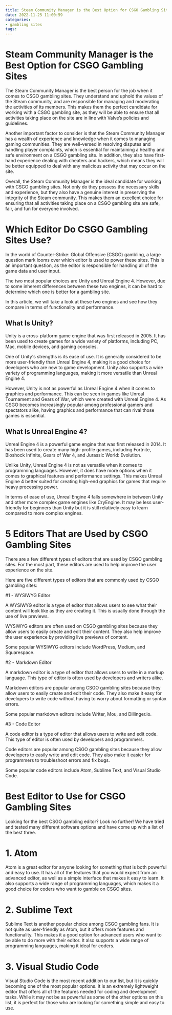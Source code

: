 ```yaml
---
title: Steam Community Manager is the Best Option for CSGO Gambling Sites
date: 2022-11-25 11:00:59
categories:
- gambling sites
tags:
---
```



#  Steam Community Manager is the Best Option for CSGO Gambling Sites

The Steam Community Manager is the best person for the job when it comes to CSGO gambling sites. They understand and uphold the values of the Steam community, and are responsible for managing and moderating the activities of its members. This makes them the perfect candidate for working with a CSGO gambling site, as they will be able to ensure that all activities taking place on the site are in line with Valve’s policies and guidelines.

Another important factor to consider is that the Steam Community Manager has a wealth of experience and knowledge when it comes to managing gaming communities. They are well-versed in resolving disputes and handling player complaints, which is essential for maintaining a healthy and safe environment on a CSGO gambling site. In addition, they also have first-hand experience dealing with cheaters and hackers, which means they will be better equipped to deal with any malicious activity that may occur on the site.

Overall, the Steam Community Manager is the ideal candidate for working with CSGO gambling sites. Not only do they possess the necessary skills and experience, but they also have a genuine interest in preserving the integrity of the Steam community. This makes them an excellent choice for ensuring that all activities taking place on a CSGO gambling site are safe, fair, and fun for everyone involved.

#  Which Editor Do CSGO Gambling Sites Use?

In the world of Counter-Strike: Global Offensive (CSGO) gambling, a large question mark looms over which editor is used to power these sites. This is an important question, as the editor is responsible for handling all of the game data and user input.

The two most popular choices are Unity and Unreal Engine 4. However, due to some inherent differences between these two engines, it can be hard to determine which one is better for a gambling site.

In this article, we will take a look at these two engines and see how they compare in terms of functionality and performance.

## What Is Unity?

Unity is a cross-platform game engine that was first released in 2005. It has been used to create games for a wide variety of platforms, including PC, Mac, mobile devices, and gaming consoles.

One of Unity's strengths is its ease of use. It is generally considered to be more user-friendly than Unreal Engine 4, making it a good choice for developers who are new to game development. Unity also supports a wide variety of programming languages, making it more versatile than Unreal Engine 4.

However, Unity is not as powerful as Unreal Engine 4 when it comes to graphics and performance. This can be seen in games like Unreal Tournament and Gears of War, which were created with Unreal Engine 4. As CSGO becomes increasingly popular among professional gamers and spectators alike, having graphics and performance that can rival those games is essential.

## What Is Unreal Engine 4?

Unreal Engine 4 is a powerful game engine that was first released in 2014. It has been used to create many high-profile games, including Fortnite, Bioshock Infinite, Gears of War 4, and Jurassic World: Evolution.

Unlike Unity, Unreal Engine 4 is not as versatile when it comes to programming languages. However, it does have more options when it comes to graphical features and performance settings. This makes Unreal Engine 4 better suited for creating high-end graphics for games that require heavy processing power.

In terms of ease of use, Unreal Engine 4 falls somewhere in between Unity and other more complex game engines like CryEngine. It may be less user-friendly for beginners than Unity but it is still relatively easy to learn compared to more complex engines.

#  5 Editors That are Used by CSGO Gambling Sites

There are a few different types of editors that are used by CSGO gambling sites. For the most part, these editors are used to help improve the user experience on the site.

Here are five different types of editors that are commonly used by CSGO gambling sites:

#1 - WYSIWYG Editor

A WYSIWYG editor is a type of editor that allows users to see what their content will look like as they are creating it. This is usually done through the use of live previews.

WYSIWYG editors are often used on CSGO gambling sites because they allow users to easily create and edit their content. They also help improve the user experience by providing live previews of content.

Some popular WYSIWYG editors include WordPress, Medium, and Squarespace.

#2 - Markdown Editor

A markdown editor is a type of editor that allows users to write in a markup language. This type of editor is often used by developers and writers alike.

Markdown editors are popular among CSGO gambling sites because they allow users to easily create and edit their code. They also make it easy for developers to write code without having to worry about formatting or syntax errors.

Some popular markdown editors include Writer, Mou, and Dillinger.io.

#3 - Code Editor

A code editor is a type of editor that allows users to write and edit code. This type of editor is often used by developers and programmers.

Code editors are popular among CSGO gambling sites because they allow developers to easily write and edit code. They also make it easier for programmers to troubleshoot errors and fix bugs.


Some popular code editors include Atom, Sublime Text, and Visual Studio Code.

#  Best Editor to Use for CSGO Gambling Sites

Looking for the best CSGO gambling editor? Look no further! We have tried and tested many different software options and have come up with a list of the best three.

# 1. Atom

Atom is a great editor for anyone looking for something that is both powerful and easy to use. It has all of the features that you would expect from an advanced editor, as well as a simple interface that makes it easy to learn. It also supports a wide range of programming languages, which makes it a good choice for coders who want to gamble on CSGO sites.

# 2. Sublime Text

Sublime Text is another popular choice among CSGO gambling fans. It is not quite as user-friendly as Atom, but it offers more features and functionality. This makes it a good option for advanced users who want to be able to do more with their editor. It also supports a wide range of programming languages, making it ideal for coders.

# 3. Visual Studio Code

Visual Studio Code is the most recent addition to our list, but it is quickly becoming one of the most popular options. It is an extremely lightweight editor that offers all of the features needed for coding and development tasks. While it may not be as powerful as some of the other options on this list, it is perfect for those who are looking for something simple and easy to use.